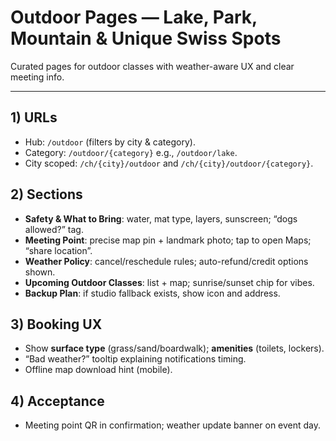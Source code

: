 # Outdoor Pages — Lake, Park, Mountain & Unique Swiss Spots

Curated pages for outdoor classes with weather-aware UX and clear meeting info.

---

## 1) URLs
- Hub: `/outdoor` (filters by city & category).
- Category: `/outdoor/{category}` e.g., `/outdoor/lake`.
- City scoped: `/ch/{city}/outdoor` and `/ch/{city}/outdoor/{category}`.

## 2) Sections
- **Safety & What to Bring**: water, mat type, layers, sunscreen; “dogs allowed?” tag.
- **Meeting Point**: precise map pin + landmark photo; tap to open Maps; “share location”.
- **Weather Policy**: cancel/reschedule rules; auto-refund/credit options shown.
- **Upcoming Outdoor Classes**: list + map; sunrise/sunset chip for vibes.
- **Backup Plan**: if studio fallback exists, show icon and address.

## 3) Booking UX
- Show **surface type** (grass/sand/boardwalk); **amenities** (toilets, lockers).
- “Bad weather?” tooltip explaining notifications timing.
- Offline map download hint (mobile).

## 4) Acceptance
- Meeting point QR in confirmation; weather update banner on event day.

